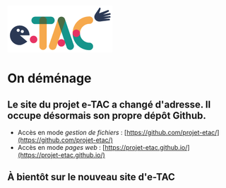 <img src="etacLogoClassic.png"> 

# On déménage



## Le site du projet e-TAC a changé d'adresse. Il occupe désormais son propre dépôt Github.



* Accès en mode *gestion de fichiers* : [https://github.com/projet-etac/](https://github.com/projet-etac/)
* Accès en mode *pages web* : [https://projet-etac.github.io/](https://projet-etac.github.io/)




## À bientôt sur le nouveau site d'e-TAC
